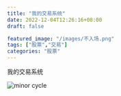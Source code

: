 ```yaml
---
title: "我的交易系统"
date: 2022-12-04T12:26:16+08:00
draft: false

featured_image: "/images/不入场.png"
tags: ["股票","交易"]
categories: "股票"
---
```



我的交易系统


![minor cycle](/images/小周期撑压互换.png "小周期撑压互换")


